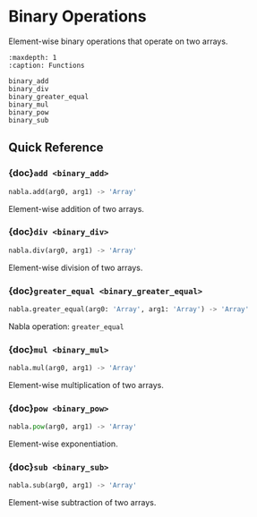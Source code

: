 # Binary Operations

Element-wise binary operations that operate on two arrays.

```{toctree}
:maxdepth: 1
:caption: Functions

binary_add
binary_div
binary_greater_equal
binary_mul
binary_pow
binary_sub
```

## Quick Reference

### {doc}`add <binary_add>`

```python
nabla.add(arg0, arg1) -> 'Array'
```

Element-wise addition of two arrays.

### {doc}`div <binary_div>`

```python
nabla.div(arg0, arg1) -> 'Array'
```

Element-wise division of two arrays.

### {doc}`greater_equal <binary_greater_equal>`

```python
nabla.greater_equal(arg0: 'Array', arg1: 'Array') -> 'Array'
```

Nabla operation: `greater_equal`

### {doc}`mul <binary_mul>`

```python
nabla.mul(arg0, arg1) -> 'Array'
```

Element-wise multiplication of two arrays.

### {doc}`pow <binary_pow>`

```python
nabla.pow(arg0, arg1) -> 'Array'
```

Element-wise exponentiation.

### {doc}`sub <binary_sub>`

```python
nabla.sub(arg0, arg1) -> 'Array'
```

Element-wise subtraction of two arrays.

